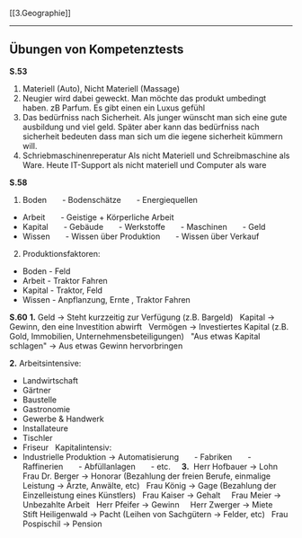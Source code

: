 [[3.Geographie]]
___
## Übungen von Kompetenztests
**S.53**
1. Materiell (Auto), Nicht Materiell (Massage)
2. Neugier wird dabei geweckt. Man möchte das produkt umbedingt haben. zB Parfum. Es gibt einen ein Luxus gefühl
3. Das bedürfniss nach Sicherheit. Als junger wünscht man sich eine gute ausbildung und viel geld. Später aber kann das bedürfniss nach sicherheit bedeuten dass man sich um die iegene sicherheit kümmern will.
4. Schriebmaschinenreperatur Als nicht Materiell und Schreibmaschine als Ware.
Heute IT-Support als nicht materiell und Computer als ware

**S.58**
1. Boden  
    - Bodenschätze  
    - Energiequellen  
- Arbeit  
    - Geistige + Körperliche Arbeit  
- Kapital  
    - Gebäude  
    - Werkstoffe  
    - Maschinen  
    - Geld  
- Wissen  
    - Wissen über Produktion  
    - Wissen über Verkauf  
   
2. Produktionsfaktoren:
- Boden - Feld  
- Arbeit - Traktor Fahren  
- Kapital - Traktor, Feld  
- Wissen - Anpflanzung, Ernte , Traktor Fahren

**S.60**
**1.**
Geld → Steht kurzzeitig zur Verfügung (z.B. Bargeld)  
Kapital → Gewinn, den eine Investition abwirft  
Vermögen → Investiertes Kapital (z.B. Gold, Immobilien, Unternehmensbeteiligungen)  
"Aus etwas Kapital schlagen" → Aus etwas Gewinn hervorbringen  

**2.**
Arbeitsintensive:  
- Landwirtschaft  
- Gärtner  
- Baustelle  
- Gastronomie  
- Gewerbe & Handwerk  
- Installateure  
- Tischler  
- Friseur  
Kapitalintensiv:  
- Industrielle Produktion → Automatisierung  
    - Fabriken  
    - Raffinerien  
    - Abfüllanlagen  
    - etc.
    
**3.** 
Herr Hofbauer → Lohn  
Frau Dr. Berger → Honorar (Bezahlung der freien Berufe, einmalige Leistung → Ärzte, Anwälte, etc)  
Frau König → Gage (Bezahlung der Einzelleistung eines Künstlers)  
Frau Kaiser → Gehalt    
Frau Meier → Unbezahlte Arbeit  
Herr Pfeifer → Gewinn    
Herr Zwerger → Miete    
Stift Heiligenwald → Pacht (Leihen von Sachgütern → Felder, etc)  
Frau Pospischil → Pension
